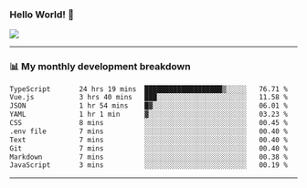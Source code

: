 ### Hello World! 👋

<a>
  <img align="center" src="https://github-readme-stats.vercel.app/api?username=megatunger&count_private=true&include_all_commits=true&bg_color=30,56CCF2,2F80ED&title_color=fff&text_color=fff" />
</a>

------
### 📊 My monthly development breakdown

<!--START_SECTION:waka-->

```txt
TypeScript       24 hrs 19 mins  ███████████████████▒░░░░░   76.71 %
Vue.js           3 hrs 40 mins   ███░░░░░░░░░░░░░░░░░░░░░░   11.58 %
JSON             1 hr 54 mins    █▓░░░░░░░░░░░░░░░░░░░░░░░   06.01 %
YAML             1 hr 1 min      ▓░░░░░░░░░░░░░░░░░░░░░░░░   03.23 %
CSS              8 mins          ░░░░░░░░░░░░░░░░░░░░░░░░░   00.45 %
.env file        7 mins          ░░░░░░░░░░░░░░░░░░░░░░░░░   00.40 %
Text             7 mins          ░░░░░░░░░░░░░░░░░░░░░░░░░   00.40 %
Git              7 mins          ░░░░░░░░░░░░░░░░░░░░░░░░░   00.40 %
Markdown         7 mins          ░░░░░░░░░░░░░░░░░░░░░░░░░   00.38 %
JavaScript       3 mins          ░░░░░░░░░░░░░░░░░░░░░░░░░   00.19 %
```

<!--END_SECTION:waka-->

------
